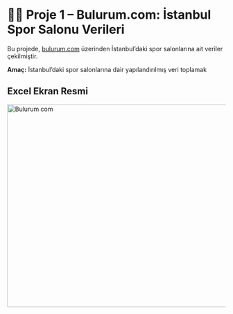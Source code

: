 # 🏋️‍♀️ Proje 1 – Bulurum.com: İstanbul Spor Salonu Verileri

Bu projede, [bulurum.com](https://www.bulurum.com/search/spor-salonu/istanbul/) üzerinden İstanbul’daki spor salonlarına ait veriler çekilmiştir.  

**Amaç:** İstanbul’daki spor salonlarına dair yapılandırılmış veri toplamak 

## Excel Ekran Resmi 
<img width="1330" height="468" alt="Bulurum com" src="https://github.com/user-attachments/assets/b5934903-2547-4966-850a-178eea6b9a09" />



